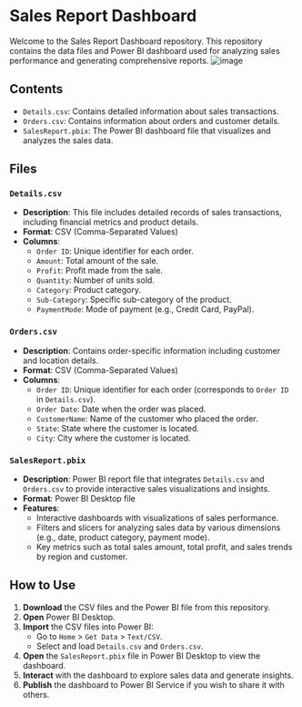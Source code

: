 # Sales Report Dashboard

Welcome to the Sales Report Dashboard repository. This repository contains the data files and Power BI dashboard used for analyzing sales performance and generating comprehensive reports.
![image](https://github.com/user-attachments/assets/6dc68b47-1cf3-4cfa-a942-d961a137ae43)

## Contents

- `Details.csv`: Contains detailed information about sales transactions.
- `Orders.csv`: Contains information about orders and customer details.
- `SalesReport.pbix`: The Power BI dashboard file that visualizes and analyzes the sales data.

## Files

### `Details.csv`

- **Description**: This file includes detailed records of sales transactions, including financial metrics and product details.
- **Format**: CSV (Comma-Separated Values)
- **Columns**:
  - `Order ID`: Unique identifier for each order.
  - `Amount`: Total amount of the sale.
  - `Profit`: Profit made from the sale.
  - `Quantity`: Number of units sold.
  - `Category`: Product category.
  - `Sub-Category`: Specific sub-category of the product.
  - `PaymentMode`: Mode of payment (e.g., Credit Card, PayPal).

### `Orders.csv`

- **Description**: Contains order-specific information including customer and location details.
- **Format**: CSV (Comma-Separated Values)
- **Columns**:
  - `Order ID`: Unique identifier for each order (corresponds to `Order ID` in `Details.csv`).
  - `Order Date`: Date when the order was placed.
  - `CustomerName`: Name of the customer who placed the order.
  - `State`: State where the customer is located.
  - `City`: City where the customer is located.

### `SalesReport.pbix`

- **Description**: Power BI report file that integrates `Details.csv` and `Orders.csv` to provide interactive sales visualizations and insights.
- **Format**: Power BI Desktop file
- **Features**:
  - Interactive dashboards with visualizations of sales performance.
  - Filters and slicers for analyzing sales data by various dimensions (e.g., date, product category, payment mode).
  - Key metrics such as total sales amount, total profit, and sales trends by region and customer.

## How to Use

1. **Download** the CSV files and the Power BI file from this repository.
2. **Open** Power BI Desktop.
3. **Import** the CSV files into Power BI:
   - Go to `Home` > `Get Data` > `Text/CSV`.
   - Select and load `Details.csv` and `Orders.csv`.
4. **Open** the `SalesReport.pbix` file in Power BI Desktop to view the dashboard.
5. **Interact** with the dashboard to explore sales data and generate insights.
6. **Publish** the dashboard to Power BI Service if you wish to share it with others.
